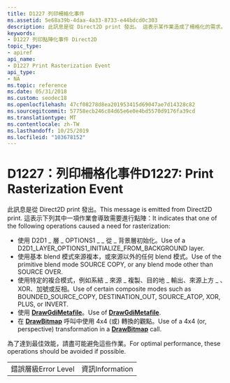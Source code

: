 ```yaml
---
title: D1227 列印柵格化事件
ms.assetid: 5e68a39b-4daa-4a33-8733-e44bdcd0c303
description: 此訊息是從 Direct2D print 發出。 這表示某作業造成了柵格化的需求。 為了達到最佳效能，請盡可能避免進行點陣化。
keywords:
- D1227 列印點陣化事件 Direct2D
topic_type:
- apiref
api_name:
- D1227 Print Rasterization Event
api_type:
- NA
ms.topic: reference
ms.date: 05/31/2018
ms.custom: seodec18
ms.openlocfilehash: 47cf08278d8ea201953415d69047ae7d14328c82
ms.sourcegitcommit: 57758ecb246c84d65e6e0e4bd5570d9176fa39cd
ms.translationtype: MT
ms.contentlocale: zh-TW
ms.lasthandoff: 10/25/2019
ms.locfileid: "103678152"
---
```

# <a name="d1227-print-rasterization-event"></a><span data-ttu-id="a094a-106">D1227：列印柵格化事件</span><span class="sxs-lookup"><span data-stu-id="a094a-106">D1227: Print Rasterization Event</span></span>

<span data-ttu-id="a094a-107">此訊息是從 Direct2D print 發出。</span><span class="sxs-lookup"><span data-stu-id="a094a-107">This message is emitted from Direct2D print.</span></span> <span data-ttu-id="a094a-108">這表示下列其中一項作業會導致需要進行點陣：</span><span class="sxs-lookup"><span data-stu-id="a094a-108">It indicates that one of the following operations caused a need for rasterization:</span></span>

-   <span data-ttu-id="a094a-109">使用 D2D1 \_ 層 \_ OPTIONS1 \_ \_ 從 \_ 背景層初始化。</span><span class="sxs-lookup"><span data-stu-id="a094a-109">Use of a D2D1\_LAYER\_OPTIONS1\_INITIALIZE\_FROM\_BACKGROUND layer.</span></span>
-   <span data-ttu-id="a094a-110">使用基本 blend 模式來源複本，或來源以外的任何 blend 模式。</span><span class="sxs-lookup"><span data-stu-id="a094a-110">Use of the primitive blend mode SOURCE COPY, or any blend mode other than SOURCE OVER.</span></span>
-   <span data-ttu-id="a094a-111">使用特定的複合模式，例如系結 \_ 來源 \_ 複製、目的地 \_ 輸出、來源上方 \_ 、XOR、加號或反相。</span><span class="sxs-lookup"><span data-stu-id="a094a-111">Use of certain composite modes such as BOUNDED\_SOURCE\_COPY, DESTINATION\_OUT, SOURCE\_ATOP, XOR, PLUS, or INVERT.</span></span>
-   <span data-ttu-id="a094a-112">使用 [**DrawGdiMetafile**](id2d1devicecontext-drawgdimetafile-overload.md)。</span><span class="sxs-lookup"><span data-stu-id="a094a-112">Use of [**DrawGdiMetafile**](id2d1devicecontext-drawgdimetafile-overload.md).</span></span>
-   <span data-ttu-id="a094a-113">在 [**DrawBitmap**](id2d1devicecontext-drawbitmap-overload.md) 呼叫中使用 4x4 (或) 轉換的觀點。</span><span class="sxs-lookup"><span data-stu-id="a094a-113">Use of a 4x4 (or, perspective) transformation in a [**DrawBitmap**](id2d1devicecontext-drawbitmap-overload.md) call.</span></span>

<span data-ttu-id="a094a-114">為了達到最佳效能，請盡可能避免這些作業。</span><span class="sxs-lookup"><span data-stu-id="a094a-114">For optimal performance, these operations should be avoided if possible.</span></span>



|             |             |
|-------------|-------------|
| <span data-ttu-id="a094a-115">錯誤層級</span><span class="sxs-lookup"><span data-stu-id="a094a-115">Error Level</span></span> | <span data-ttu-id="a094a-116">資訊</span><span class="sxs-lookup"><span data-stu-id="a094a-116">Information</span></span> |



 

 

 




